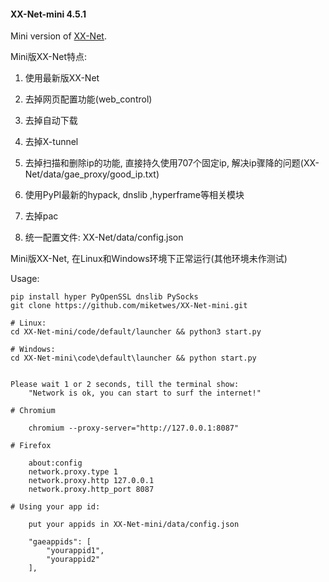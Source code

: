 #### XX-Net-mini 4.5.1
Mini version of [XX-Net](https://github.com/XX-net/XX-Net).

Mini版XX-Net特点:

1. 使用最新版XX-Net

2. 去掉网页配置功能(web_control)

3. 去掉自动下载

4. 去掉X-tunnel

5. 去掉扫描和删除ip的功能, 直接持久使用707个固定ip, 解决ip骤降的问题(XX-Net/data/gae_proxy/good_ip.txt)

6. 使用PyPI最新的hypack, dnslib ,hyperframe等相关模块

7. 去掉pac

8. 统一配置文件: XX-Net/data/config.json

Mini版XX-Net, 在Linux和Windows环境下正常运行(其他环境未作测试)

Usage: 
    
    pip install hyper PyOpenSSL dnslib PySocks
    git clone https://github.com/miketwes/XX-Net-mini.git
    
    # Linux: 
    cd XX-Net-mini/code/default/launcher && python3 start.py
    
    # Windows:
    cd XX-Net-mini\code\default\launcher && python start.py
    
    
    Please wait 1 or 2 seconds, till the terminal show:
        "Network is ok, you can start to surf the internet!"
    
    # Chromium

        chromium --proxy-server="http://127.0.0.1:8087"
    
    # Firefox 
    
        about:config
        network.proxy.type 1     
        network.proxy.http 127.0.0.1
        network.proxy.http_port 8087
   
    # Using your app id:
    
        put your appids in XX-Net-mini/data/config.json
    
        "gaeappids": [
            "yourappid1",
            "yourappid2"
        ],

